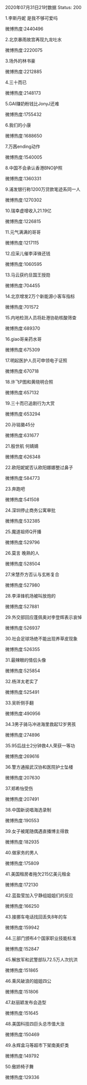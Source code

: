 2020年07月31日21时数据
Status: 200

1.李斯丹妮 是我不够可爱吗

微博热度:2440496

2.北京暴雨故宫再现九龙吐水

微博热度:2220075

3.场外的林书豪

微博热度:2212885

4.三十而已

微博热度:2148173

5.GAI赚奶粉钱比JonyJ还难

微博热度:1755432

6.我们的小康

微博热度:1688650

7.万茜ending动作

微博热度:1540005

8.中国不会承认香港BNO护照

微博热度:1360331

9.浦发银行称1200万贷款笔迹系同一人

微博热度:1270302

10.瑞幸虚增收入21.19亿

微博热度:1226815

11.元气满满的哥哥

微博热度:1217115

12.应采儿催李泽锋还钱

微博热度:1060595

13.马云获约旦国王授勋

微博热度:704455

14.北京增发2万个新能源小客车指标

微博热度:701572

15.内地检测人员将赴港协助核酸筛查

微博热度:689370

16.giao哥亲药水哥

微博热度:675309

17.明起医护人员可申领电子证照

微博热度:670718

18.许飞P图和黄晓明合照

微博热度:657132

19.三十而已追剧行为大赏

微博热度:653294

20.孙铭徽45分

微博热度:631677

21.殷世航 何婧婧

微博热度:626348

22.欧阳妮妮否认欧阳娜娜整过鼻子

微博热度:584773

23.奔跑吧

微博热度:541508

24.深圳停止商务公寓审批

微博热度:532385

25.魔道祖师Q开播

微博热度:529796

26.莫言 晚熟的人

微博热度:528504

27.宋慧乔方否认与玄彬复合

微博热度:527980

28.李泽锋机场被叫放炮的

微博热度:527881

29.外交部回应蓬佩奥对李登辉表示哀悼

微博热度:526937

30.社会足球场绝不能出现养草皮现象

微博热度:526355

31.最辣眼的情侣头像

微博热度:525854

32.杨洋太老实了

微博热度:525491

33.吴昕侧手翻

微博热度:490956

34.3男子骑马冲进海里救起12岁男孩

微博热度:274896

35.95后战士2分钟救4人荣获一等功

微博热度:269616

36.警方通报武汉协和医院护士坠楼

微博热度:207630

37.郑希怡受伤

微博热度:207491

38.中国新说唱海选录制

微博热度:190553

39.女子被尾随偶遇直播博主得救

微博热度:182935

40.做家务的男人

微博热度:175809

41.美国租房者拖欠215亿美元租金

微博热度:172130

42.蓝盈莹加入宁静组姐姐们的反应

微博热度:166250

43.接挪车电话找回丢失8年的车

微博热度:159942

44.三部门颁布4个国家职业技能标准

微博热度:152847

45.解放军和武警部队72.5万人次抗洪

微博热度:151865

46.乘风破浪的姐姐四公

微博热度:151806

47.赵丽颖发布会造型

微博热度:151645

48.美国科技四巨头总市值大涨

微博热度:150469

49.永辉盒马等超市下架南美虾类

微博热度:149792

50.傲娇椅子舞

微博热度:129336

